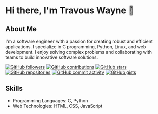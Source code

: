 # Hi there, I'm Travous Wayne 👋

## About Me
I'm a software engineer with a passion for creating robust and efficient applications. I specialize in C programming, Python, Linux, and web development. I enjoy solving complex problems and collaborating with teams to build innovative software solutions.

[![GitHub followers](https://img.shields.io/github/followers/TravousWayne?style=social)](https://github.com/TravousWayne)
[![GitHub contributions](https://img.shields.io/github/contributions/TravousWayne)](https://github.com/TravousWayne)
[![GitHub stars](https://img.shields.io/github/stars/TravousWayne?style=social)](https://github.com/TravousWayne)
[![GitHub repositories](https://img.shields.io/badge/Repos-17-brightgreen)](https://github.com/TravousWayne?tab=repositories)
[![GitHub commit activity](https://img.shields.io/github/commit-activity/m/TravousWayne)](https://github.com/TravousWayne)
[![GitHub gists](https://img.shields.io/github/gists/TravousWayne)](https://gist.github.com/TravousWayne)

## Skills
- Programming Languages: C, Python
- Web Technologies: HTML, CSS, JavaScript
